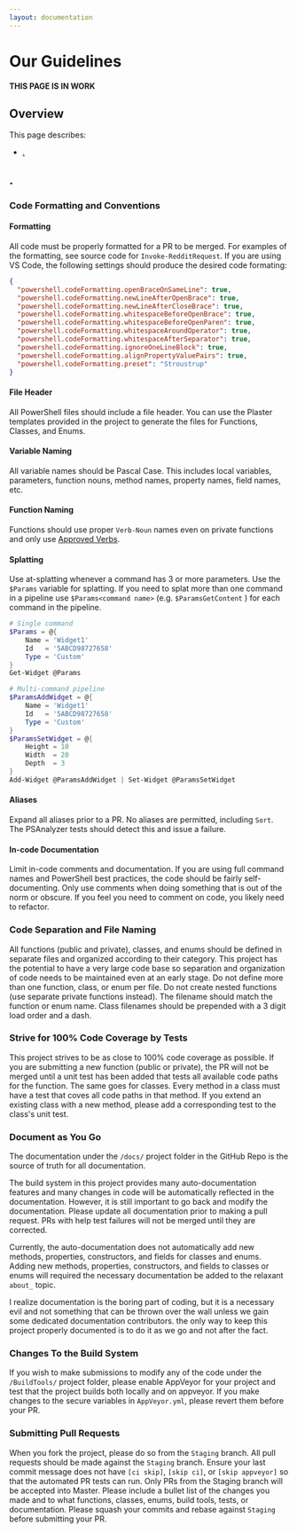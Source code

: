 ```yaml
---
layout: documentation
---
```

# Our Guidelines

**THIS PAGE IS IN WORK**

## Overview

This page describes:

* [.](#.)

## .

### Code Formatting and Conventions

#### Formatting

All code must be properly formatted for a PR to be merged. For examples of the formatting, see source code for `Invoke-RedditRequest`. If you are using VS Code, the following settings should produce the desired code formating:

```json
{
  "powershell.codeFormatting.openBraceOnSameLine": true,
  "powershell.codeFormatting.newLineAfterOpenBrace": true,
  "powershell.codeFormatting.newLineAfterCloseBrace": true,
  "powershell.codeFormatting.whitespaceBeforeOpenBrace": true,
  "powershell.codeFormatting.whitespaceBeforeOpenParen": true,
  "powershell.codeFormatting.whitespaceAroundOperator": true,
  "powershell.codeFormatting.whitespaceAfterSeparator": true,
  "powershell.codeFormatting.ignoreOneLineBlock": true,
  "powershell.codeFormatting.alignPropertyValuePairs": true,
  "powershell.codeFormatting.preset": "Stroustrup"
}
```

#### File Header

All PowerShell files should include a file header. You can use the Plaster templates provided in the project to generate the files for Functions, Classes, and Enums.

#### Variable Naming

All variable names should be Pascal Case. This includes local variables, parameters, function nouns, method names, property names, field names, etc.

#### Function Naming

Functions should use proper `Verb-Noun` names even on private functions and only use [Approved Verbs](https://msdn.microsoft.com/en-us/library/ms714428(v=vs.85).aspx). 

#### Splatting

Use at-splatting whenever a command has 3 or more parameters. Use the `$Params` variable for splatting. If you need to splat more than one command in a pipeline use `$Params<command name>` (e.g. `$ParamsGetContent` ) for each command in the pipeline.

```powershell
# Single command
$Params = @{
    Name = 'Widget1'
    Id   = '5ABCD98727658'
    Type = 'Custom'
}
Get-Widget @Params

# Multi-command pipeline
$ParamsAddWidget = @{
    Name = 'Widget1'
    Id   = '5ABCD98727658'
    Type = 'Custom'
}
$ParamsSetWidget = @{
    Height = 10
    Width  = 20
    Depth  = 3
}
Add-Widget @ParamsAddWidget | Set-Widget @ParamsSetWidget
```

#### Aliases

Expand all aliases prior to a PR. No aliases are permitted, including `Sort`. The PSAnalyzer tests should detect this and issue a failure.

#### In-code Documentation

Limit in-code comments and documentation. If you are using full command names and PowerShell best practices, the code should be fairly self-documenting. Only use comments when doing something that is out of the norm or obscure. If you feel you need to comment on code, you likely need to refactor.

### Code Separation and File Naming

All functions (public and private), classes, and enums should be defined in separate files and organized according to their category. This project has the potential to have a very large code base so separation and organization of code needs to be maintained even at an early stage. Do not define more than one function, class, or enum per file. Do not create nested functions (use separate private functions instead). The filename should match the function or enum name. Class filenames should be prepended with a 3 digit load order and a dash.

### Strive for 100% Code Coverage by Tests

This project strives to be as close to 100% code coverage as possible. If you are submitting a new function (public or private), the PR will not be merged until a unit test has been added that tests all available code paths for the function. The same goes for classes. Every method in a class must have a test that coves all code paths in that method. If you extend an existing class with a new method, please add a corresponding test to the class's unit test.


### Document as You Go

The documentation under the `/docs/` project folder in the GitHub Repo is the source of truth for all documentation.

The build system in this project provides many auto-documentation features and many changes in code will be automatically reflected in the documentation. However, it is still important to go back and modify the documentation. Please update all documentation prior to making a pull request. PRs with help test failures will not be merged until they are corrected. 

Currently, the auto-documentation does not automatically add new methods, properties, constructors, and fields for classes and enums. Adding new methods, properties, constructors, and fields to classes or enums will required the necessary documentation be added to the relaxant `about_` topic.

I realize documentation is the boring part of coding, but it is a necessary evil and not something that can be thrown over the wall unless we gain some dedicated documentation contributors. the only way to keep this project properly documented is to do it as we go and not after the fact.

### Changes To the Build System

If you wish to make submissions to modify any of the code under the `/BuildTools/` project folder, please enable AppVeyor for your project and test that the project builds both locally and on appveyor. If you make changes to the secure variables in `AppVeyor.yml`, please revert them before your PR.

### Submitting Pull Requests

When you fork the project, please do so from the `Staging` branch. All pull requests should be made against the `Staging` branch. Ensure your last commit message does not have `[ci skip]`, `[skip ci]`, or `[skip appveyor]` so that the automated PR tests can run. Only PRs from the Staging branch will be accepted into Master. Please include a bullet list of the changes you made and to what functions, classes, enums, build tools, tests, or documentation. Please squash your commits and rebase against `Staging` before submitting your PR.
